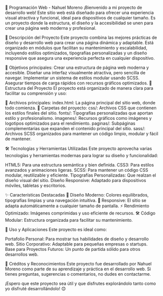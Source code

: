 
🌟 Programación Web - Nahuel Moreno
¡Bienvenido a mi proyecto de desarrollo web! Este sitio web está diseñado para ofrecer una experiencia visual atractiva y funcional, ideal para dispositivos de cualquier tamaño. Es un proyecto donde la estructura, el diseño y la accesibilidad se unen para crear una página web moderna y profesional.



📖 Descripción del Proyecto
Este proyecto combina las mejores prácticas de diseño y desarrollo web para crear una página dinámica y adaptable. Está organizado en módulos que facilitan su mantenimiento y escalabilidad, incluyendo estilos optimizados, tipografías personalizadas y un diseño responsive que asegura una experiencia perfecta en cualquier dispositivo.

🌟 Objetivos principales:
Crear una estructura de página web moderna y accesible.
Diseñar una interfaz visualmente atractiva, pero sencilla de navegar.
Implementar un sistema de estilos modular usando SCSS.
Asegurar tiempos de carga rápidos con recursos gráficos optimizados.
📂 Estructura del Proyecto
El proyecto está organizado de manera clara para facilitar su comprensión y uso:

📌 Archivos principales:
index.html: La página principal del sitio web, donde todo comienza.
📂 Carpetas del proyecto:
css/: Archivos CSS que contienen los estilos finales del sitio.
fonts/: Tipografías personalizadas que aportan estilo y profesionalismo.
imagenes/: Recursos gráficos como imágenes y logotipos optimizados para el rendimiento.
paginas/: Subpáginas complementarias que expanden el contenido principal del sitio.
sass/: Archivos SCSS organizados para mantener un código limpio, modular y fácil de mantener.



🛠️ Tecnologías y Herramientas Utilizadas
Este proyecto aprovecha varias tecnologías y herramientas modernas para lograr su diseño y funcionalidad:

HTML5: Para una estructura semántica y bien definida.
CSS3: Para estilos avanzados y animaciones ligeras.
SCSS: Para mantener un código CSS modular, reutilizable y eficiente.
Tipografías Personalizadas: Que realzan el diseño visual del sitio.
Diseño Responsive: Adaptado para dispositivos móviles, tabletas y escritorios.



✨ Características Destacadas
🎨 Diseño Moderno: Colores equilibrados, tipografías limpias y una navegación intuitiva.
📱 Responsive: El sitio se adapta automáticamente a cualquier tamaño de pantalla.
⚡ Rendimiento Optimizado: Imágenes comprimidas y uso eficiente de recursos.
🛠️ Código Modular: Estructura organizada para facilitar su mantenimiento.



📌 Uso y Aplicaciones
Este proyecto es ideal como:

Portafolio Personal: Para mostrar tus habilidades de diseño y desarrollo web.
Sitio Corporativo: Adaptable para pequeñas empresas o startups.
Base para Proyectos Futuros: Un punto de partida sólido para otros desarrollos web.



🤝 Créditos y Reconocimientos
Este proyecto fue desarrollado por Nahuel Moreno como parte de su aprendizaje y práctica en el desarrollo web. Si tienes preguntas, sugerencias o comentarios, no dudes en contactarme.



¡Espero que este proyecto sea útil y que disfrutes explorándolo tanto como yo disfruté desarrollándolo! 😊

